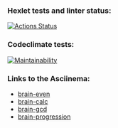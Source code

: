 ### Hexlet tests and linter status:
[![Actions Status](https://github.com/NikolaiProgramist/php-project-45/actions/workflows/hexlet-check.yml/badge.svg)](https://github.com/NikolaiProgramist/php-project-45/actions)

### Codeclimate tests:

[![Maintainability](https://api.codeclimate.com/v1/badges/dd0810323730aa39b454/maintainability)](https://codeclimate.com/github/NikolaiProgramist/php-project-45/maintainability)

### Links to the Asciinema:

+ [brain-even](https://asciinema.org/a/fmYE6VCWbbSwVEICccEX1tlXt)
+ [brain-calc](https://asciinema.org/a/dyhcW4o0VdfKu1YZm59YhSz3L)
+ [brain-gcd](https://asciinema.org/a/smRugMtiDPYKUEARN1KMWr9Bw)
+ [brain-progression](https://asciinema.org/a/Z7pBnVTsLIclXdx7sbxoqCauo)